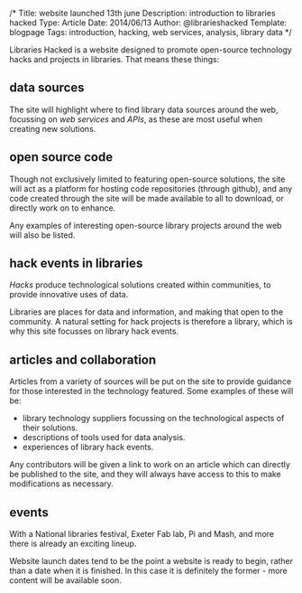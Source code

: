 /*
Title: website launched 13th june
Description: introduction to libraries hacked
Type: Article
Date: 2014/06/13
Author: @librarieshacked
Template: blogpage
Tags: introduction, hacking, web services, analysis, library data
*/

Libraries Hacked is a website designed to promote open-source technology hacks and projects in libraries.  That means these things:

## data sources
The site will highlight where to find library data sources around the web, focussing on *web services* and *APIs*, as these are most useful when creating new solutions.

## open source code
Though not exclusively limited to featuring open-source solutions, the site will act as a platform for hosting code repositories (through github), and any code created through the site will be made available to all to download, or directly work on to enhance.

Any examples of interesting open-source library projects around the web will also be listed.

## hack events in libraries
*Hacks* produce technological solutions created within communities, to provide innovative uses of data. 

Libraries are places for data and information, and making that open to the community.  A natural setting for hack projects is therefore a library, which is why this site focusses on library hack events.

## articles and collaboration
Articles from a variety of sources will be put on the site to provide guidance for those interested in the technology featured.  Some examples of these will be:

- library technology suppliers focussing on the technological aspects of their solutions.
- descriptions of tools used for data analysis. 
- experiences of library hack events.

Any contributors will be given a link to work on an article which can directly be published to the site, and they will always have access to this to make modifications as necessary.

## events
With a National libraries festival, Exeter Fab lab, Pi and Mash, and more there is already an exciting lineup.

Website launch dates tend to be the point a website is ready to begin, rather than a date when it is finished.  In this case it is definitely the former - more content will be available soon.